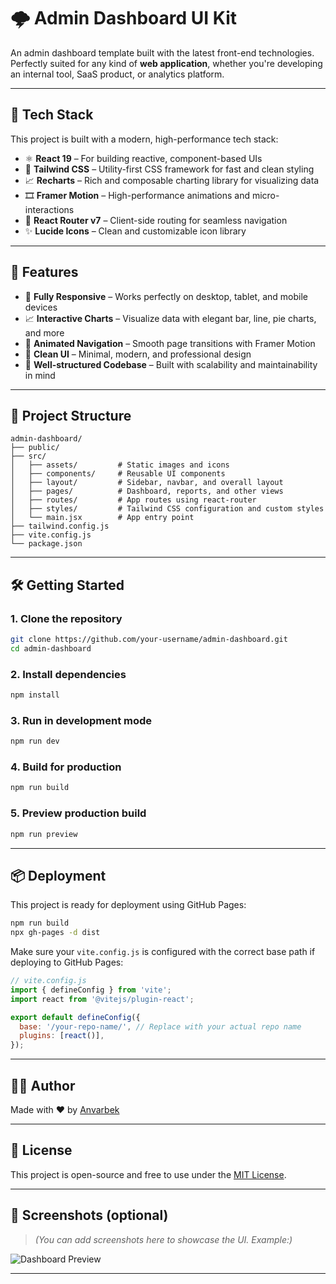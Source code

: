 # 🌩️ Admin Dashboard UI Kit

An admin dashboard template built with the latest front-end technologies. Perfectly suited for any kind of **web application**, whether you're developing an internal tool, SaaS product, or analytics platform.

---

## 🚀 Tech Stack

This project is built with a modern, high-performance tech stack:

- ⚛️ **React 19** – For building reactive, component-based UIs  
- 💨 **Tailwind CSS** – Utility-first CSS framework for fast and clean styling  
- 📈 **Recharts** – Rich and composable charting library for visualizing data  
- 🎞️ **Framer Motion** – High-performance animations and micro-interactions  
- 🔀 **React Router v7** – Client-side routing for seamless navigation  
- ✨ **Lucide Icons** – Clean and customizable icon library  

---

## 🎯 Features

- 📱 **Fully Responsive** – Works perfectly on desktop, tablet, and mobile devices  
- 📈 **Interactive Charts** – Visualize data with elegant bar, line, pie charts, and more  
- 🧱 **Animated Navigation** – Smooth page transitions with Framer Motion  
- 🎨 **Clean UI** – Minimal, modern, and professional design  
- 🔧 **Well-structured Codebase** – Built with scalability and maintainability in mind

---

## 📁 Project Structure

```
admin-dashboard/
├── public/
├── src/
│   ├── assets/         # Static images and icons
│   ├── components/     # Reusable UI components
│   ├── layout/         # Sidebar, navbar, and overall layout
│   ├── pages/          # Dashboard, reports, and other views
│   ├── routes/         # App routes using react-router
│   ├── styles/         # Tailwind CSS configuration and custom styles
│   └── main.jsx        # App entry point
├── tailwind.config.js
├── vite.config.js
└── package.json
```

---

## 🛠️ Getting Started

### 1. Clone the repository

```bash
git clone https://github.com/your-username/admin-dashboard.git
cd admin-dashboard
```

### 2. Install dependencies

```bash
npm install
```

### 3. Run in development mode

```bash
npm run dev
```

### 4. Build for production

```bash
npm run build
```

### 5. Preview production build

```bash
npm run preview
```

---

## 📦 Deployment

This project is ready for deployment using GitHub Pages:

```bash
npm run build
npx gh-pages -d dist
```

Make sure your `vite.config.js` is configured with the correct base path if deploying to GitHub Pages:

```js
// vite.config.js
import { defineConfig } from 'vite';
import react from '@vitejs/plugin-react';

export default defineConfig({
  base: '/your-repo-name/', // Replace with your actual repo name
  plugins: [react()],
});
```

---

## 👨‍💼 Author

Made with ❤️ by [Anvarbek](https://github.com/your-username)

---

## 📜 License

This project is open-source and free to use under the [MIT License](LICENSE).

---

## 📸 Screenshots (optional)

> *(You can add screenshots here to showcase the UI. Example:)*

![Dashboard Preview](./screenshots/dashboard-preview.png)

---

